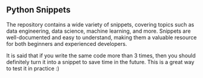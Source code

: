 ## Python Snippets
The repository contains a wide variety of snippets, covering topics such as data engineering, data science, machine learning, and more. Snippets are well-documented and easy to understand, making them a valuable resource for both beginners and experienced developers.

It is said that if you write the same code more than 3 times, then you should definitely turn it into a snippet to save time in the future. 
This is a great way to test it in practice :)
